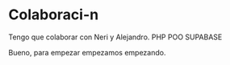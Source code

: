 # Colaboraci-n
Tengo que colaborar con Neri y Alejandro. PHP POO SUPABASE

Bueno, para empezar empezamos empezando.
